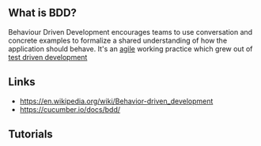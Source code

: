 ## What is BDD?
Behaviour Driven Development encourages teams to use conversation and concrete examples to formalize a shared understanding of how the application should behave. It's an [agile][agile] working practice which grew out of [test driven development][tdd]

## Links
- https://en.wikipedia.org/wiki/Behavior-driven_development
- https://cucumber.io/docs/bdd/

## Tutorials

<!-- Embedded links -->
[agile]: https://github.com/nchristie/tech_notes/blob/master/a/agile.md
[tdd]: https://github.com/nchristie/tech_notes/blob/master/t/tdd.md

